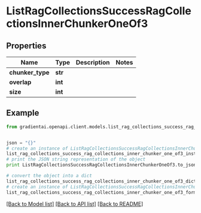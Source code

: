 # ListRagCollectionsSuccessRagCollectionsInnerChunkerOneOf3


## Properties
Name | Type | Description | Notes
------------ | ------------- | ------------- | -------------
**chunker_type** | **str** |  | 
**overlap** | **int** |  | 
**size** | **int** |  | 

## Example

```python
from gradientai.openapi.client.models.list_rag_collections_success_rag_collections_inner_chunker_one_of3 import ListRagCollectionsSuccessRagCollectionsInnerChunkerOneOf3


json = "{}"
# create an instance of ListRagCollectionsSuccessRagCollectionsInnerChunkerOneOf3 from a JSON string
list_rag_collections_success_rag_collections_inner_chunker_one_of3_instance = ListRagCollectionsSuccessRagCollectionsInnerChunkerOneOf3.from_json(json)
# print the JSON string representation of the object
print ListRagCollectionsSuccessRagCollectionsInnerChunkerOneOf3.to_json()

# convert the object into a dict
list_rag_collections_success_rag_collections_inner_chunker_one_of3_dict = list_rag_collections_success_rag_collections_inner_chunker_one_of3_instance.to_dict()
# create an instance of ListRagCollectionsSuccessRagCollectionsInnerChunkerOneOf3 from a dict
list_rag_collections_success_rag_collections_inner_chunker_one_of3_form_dict = list_rag_collections_success_rag_collections_inner_chunker_one_of3.from_dict(list_rag_collections_success_rag_collections_inner_chunker_one_of3_dict)
```
[[Back to Model list]](../README.md#documentation-for-models) [[Back to API list]](../README.md#documentation-for-api-endpoints) [[Back to README]](../README.md)


